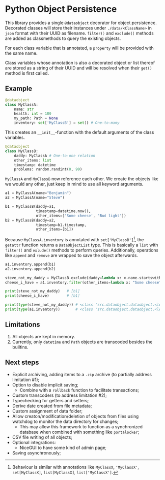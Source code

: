 # Python Object Persistence

This library provides a single `@dataobject` decorator for object persistence.
Decorated classes will store their instances under `./data/<ClassName>` in `json` format with their UUID as filename.
`filter()` and `exclude()` methods are added as classmethods to query the existing objects.

For each class variable that is annotated, a `property` will be provided with the same name.

Class variables whose annotation is also a decorated object or list thereof are stored as a string of their UUID and will be resolved when their `get()` method is first called.

## Example
```python
@dataobject
class MyClassA:
    name: str
    health: int = 100
    my_path: Path = None
    inventory: set['MyClassB'] = set() # One-to-many
```
This creates an `__init__`-function with the default arguments of the class variables.

```python
@dataobject
class MyClassB:
    daddy: MyClassA # One-to-one relation
    other_items: list
    timestamp: datetime
    problems: random.randint(0, 99)
```
`MyClassA` and `MyClassB` now reference each other.
We create the objects like we would any other, just keep in mind to use all keyword arguments.

```python
a1 = MyClassA(name="Benjamin")
a2 = MyClassA(name="Steve")

b1 = MyClassB(daddy=a1, 
              timestamp=datetime.now(), 
              other_items=['Some cheese', 'Bud light'])
b2 = MyClassB(daddy=a2, 
              timestamp=b1.timestamp, 
              other_items=[b1])
```

Because `MyClassA.inventory` is annotated with `set['MyClassB']`[^1], the `getattr` function returns a `DataObjectList` type.
This is basically a `list` with `filter()` and `exlude()` methods to perform queries.
Additionally, operations like `append` and `remove` are wrapped to save the object afterwards.

[^1]: Behaviour is similar with annotations like `MyClassX`, `'MyClassX'`, `set[MyClassX]`, `list[MyClassX]`, `list['MyClassX']`.

```python
a1.inventory.append(b1)
a2.inventory.append(b2)

steve_not_my_daddy = MyClassB.exclude(daddy=lambda x: x.name.startswith('Steve'))
cheese_i_have = a1.inventory.filter(other_items=lambda x: "Some cheese" in x)

print(steve_not_my_daddy)   # [b1]
print(cheese_i_have)        # [b1]

print(type(steve_not_my_daddy)) # <class 'src.dataobject.dataobject.<locals>.DataObjectList'>
print(type(a1.inventory))       # <class 'src.dataobject.dataobject.<locals>.DataObjectList'>
```

## Limitations
1. All objects are kept in memory.
2. Currently, only `datetime` and `Path` objects are transcoded besides the builtins.

## Next steps
- Explicit archiving, adding items to a `.zip` archive (to partially address limitation #1);
- Option to disable implicit saving;
    - Combine with a `rollback` function to facilitate transactions;
- Custom transcoders (to address limitation #2);
- Typechecking for getters and setters;
- Derive date created from file metadata;
- Custom assignment of data folder;
- Allow creaton/modification/deletion of objects from files using watchdog to monitor the data directory for changes;
    - This may allow this framework to function as a synchronized database when combined with something like `portalocker`;
- CSV file writing of all objects;
- Optional integrations:
    - NiceGUI to have some kind of admin page;
- Saving asynchronously;
